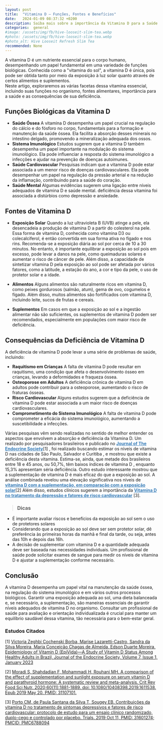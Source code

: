 ```yaml
---
layout: post
title:  "Vitamina D – Funções, Fontes e Benefícios"
date:   2024-01-09 08:37:32 +0200
description: Saiba mais sobre a importância da Vitamina D para a Saúde Óssea, o Suporte Imunológico e o Bem-estar Mental. Conheça as fontes naturais de obtenção, a importância dos suplementos e os riscos da deficiência no nosso artigo detalhado.
categories:  general
#image: /assets/img/fb/hive-looseit-slim-tea.webp
#photo: /assets/img/fb/hive-looseit-slim-tea.webp
#photo_alt: Hive Looseit Refresh Slim Tea
recommended: None
---
```

A vitamina D é um nutriente essencial para o corpo humano, desempenhando um papel fundamental em uma 
variedade de funções biológicas. Conhecida como a "vitamina do sol", a vitamina D é única, pois pode 
ser obtida tanto por meio da exposição à luz solar quanto através de certos alimentos e suplementos.  
Neste artigo, exploraremos as várias facetas dessa vitamina essencial, incluindo suas funções no
organismo, fontes alimentares, importância para a saúde e as consequências de sua deficiência.

## Funções Biológicas da Vitamina D
- **Saúde Óssea** A vitamina D desempenha um papel crucial na regulação do cálcio e do fósforo no corpo, 
   fundamentais para a formação e manutenção da saúde óssea. 
   Ela facilita a absorção desses minerais no intestino delgado, promovendo a mineralização adequada dos ossos.
- **Sistema Imunológico** Estudos sugerem que a vitamina D também desempenha um papel importante na modulação do 
  sistema imunológico. 
  Ela pode influenciar a resposta do sistema imunológico a infecções e ajudar na prevenção de doenças autoimunes.
- **Saúde Cardiovascular** Pesquisas indicam que a vitamina D pode estar associada a um menor risco de doenças 
  cardiovasculares. 
  Ela pode desempenhar um papel na regulação da pressão arterial e na redução da inflamação, contribuindo para a 
 saúde do coração.
- **Saúde Mental** Algumas evidências sugerem uma ligação entre níveis adequados de vitamina D e saúde mental.
  deficiência dessa vitamina foi associada a distúrbios como depressão e ansiedade.

## Fontes de Vitamina D

- **Exposição Solar** Quando a luz ultravioleta B (UVB) atinge a pele, ela desencadeia a produção de vitamina D a 
  partir do colesterol na pele. Essa forma de vitamina D, conhecida como vitamina D3 ou colecalciferol, é então convertida 
  em sua forma ativa no fígado e nos rins.
  Recomenda-se a exposição diária ao sol por cerca de 10 a 30 minutos. No entanto, é importante equilibrar a exposição 
  ao sol pois em excesso, pode levar a danos na pele, como queimaduras solares e aumentar o risco de câncer de pele. 
  Além disso, a capacidade de sintetizar vitamina D pela exposição ao sol pode ser afetada por vários fatores, como a latitude, a estação do ano, a cor e tipo da pele, o uso de protetor solar e a idade.

- **Alimentos** Alguns alimentos são naturalmente ricos em vitamina D, como peixes gordurosos (salmão, atum), 
  gema de ovo, cogumelos e fígado. Além disso, muitos alimentos são fortificados com vitamina D, incluindo leite, 
  sucos de frutas e cereais.

- **Suplementos** Em casos em que a exposição ao sol e a ingestão alimentar não são suficientes, os suplementos de 
  vitamina D podem ser recomendados, especialmente em populações com maior risco de deficiência.

## Consequências da Deficiência de Vitamina D
A deficiência de vitamina D pode levar a uma série de problemas de saúde, incluindo:
- **Raquitismo em Crianças** A falta de vitamina D pode resultar em raquitismo, uma condição que afeta o desenvolvimento 
  ósseo em crianças, levando a deformidades e fraqueza óssea.
- **Osteoporose em Adultos** A deficiência crônica de vitamina D em adultos pode contribuir para a osteoporose, 
  aumentando o risco de fraturas ósseas.
- **Risco Cardiovascular** Alguns estudos sugerem que a deficiência de vitamina D pode estar associada a um 
 maior risco de doenças cardiovasculares.
- **Comprometimento do Sistema Imunológico** A falta de vitamina D pode comprometer a eficácia do sistema imunológico, 
 aumentando a suscetibilidade a infecções.

Várias pesquisas vêm sendo realizadas no sentido de melhor entender os aspectos que envolvem a absorção e 
deficiência da Vitamina D. Um realizado por pesquisadores brasileiros e publicado no
<a href="https://academic.oup.com/jes/article/7/1/bvac171/6811800" style="color:#337ab7" target="_blank"><strong>Journal of The Endocrine Society</strong></a>[1] , 
foi realizado buscando estimar os níveis de vitamina D nas cidades de São Paulo, Salvador e Curitiba , e mostrou que 
existe a deficiência desta vitamina.
Estima-se, ainda, que metade dos brasileiros entre 18 e 45 anos, ou 50,7%, têm baixos índices de vitamina D , 
enquanto 15,3% apresentam séria deficiência.
Outro estudo interessante mostrou que a suplementação de vitamina D é mais eficaz do que a exposição ao sol. 
A análise combinada revelou uma elevação significativa nos níveis de
<a href="https://pubmed.ncbi.nlm.nih.gov/31107101/" style="color:#337ab7" target="_blank"><strong>vitamina D com a suplementação, em comparação com
a exposição solar</strong></a>[2]
Além disso, estudos clínicos sugerem a importância da
<a href="https://www.ncbi.nlm.nih.gov/pmc/articles/PMC6788094/" style="color:#337ab7" target="_blank"><strong>Vitamina D no tratamento da depressão e fatores de risco
cardiovascular</strong></a> [3].

> ### <span class="ion-android-bulb"></span> Dicas
- É importante avaliar riscos e benefícios da exposição ao sol sem o uso de protetores solares
- Considerando que a exposição ao sol deve ser sem protetor solar, dê preferência às primeiras horas da manhã e final 
  da tarde, ou seja, antes das 10h e depois das 16h.
- A decisão de suplementar com vitamina D e a quantidade adequada deve ser baseada nas necessidades individuais. 
  Um profissional de saúde pode solicitar exames de sangue para medir os níveis de vitamina D e ajustar a suplementação conforme necessário.

## Conclusão
A vitamina D desempenha um papel vital na manutenção da saúde óssea, na regulação do sistema imunológico
e em vários outros processos biológicos. Garantir uma exposição adequada ao sol, uma dieta balanceada e, 
se necessário, a suplementação, são maneiras essenciais de garantir níveis adequados de vitamina D no organismo. 
Consultar um profissional de saúde para avaliação e orientação individualizada é crucial para manter um 
equilíbrio saudável dessa vitamina, tão necessária para o bem-estar geral.

### Estudos Citados
[1] [Victoria Zeghbi Cochenski Borba, Marise Lazaretti-Castro, Sandra da Silva Moreira, Maria Conceição Chagas de Almeida, 
Edson Duarte Moreira, Epidemiology of Vitamin D (EpiVida)—A Study of Vitamin D Status Among Healthy Adults in Brazil, 
Journal of the Endocrine Society, Volume 7, Issue 1, January 2023](https://academic.oup.com/jes/article/7/1/bvac171/6811800)

[2] [Moradi S, Shahdadian F, Mohammadi H, Rouhani MH. A comparison of the effect of supplementation and sunlight exposure on serum vitamin D and parathyroid hormone: A systematic review and meta-analysis. 
Crit Rev Food Sci Nutr. 2020;60(11):1881-1889. doi: 10.1080/10408398.2019.1611538. 
Epub 2019 May 20. PMID: 31107101.
](https://pubmed.ncbi.nlm.nih.gov/31107101/)

[3] [Porto CM, de Paula Santana da Silva T, Sougey EB. Contribuições da vitamina D no tratamento de sintomas
depressivos e fatores de risco cardiovascular: protocolo de estudo para um ensaio clínico randomizado, duplo-cego e 
controlado por placebo. Trials. 2019 Oct 11,  PMID: 31601274; PMCID: PMC6788094](https://www.ncbi.nlm.nih.gov/pmc/articles/PMC6788094/)